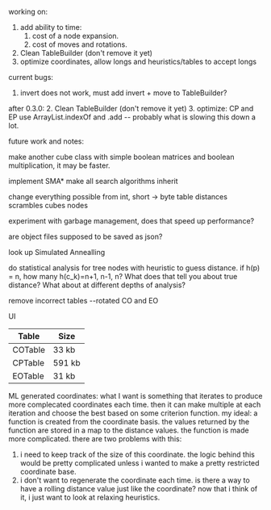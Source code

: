 working on:
1. add ability to time:
   1. cost of a node expansion.
   2. cost of moves and rotations.
2. Clean TableBuilder (don't remove it yet)
3. optimize coordinates, allow longs and heuristics/tables to accept longs

current bugs:
1. invert does not work, must add invert + move to TableBuilder?

after 0.3.0:
2. Clean TableBuilder (don't remove it yet)
3. optimize: CP and EP use ArrayList.indexOf and .add -- probably what is slowing this down a lot.

future work and notes:

make another cube class with simple boolean matrices 
and boolean multiplication, it may be faster.

implement SMA*
	make all search algorithms inherit

change everything possible from int, short -> byte
	table distances
	scrambles
	cubes
	nodes

experiment with garbage management, does that speed up performance?

are object files supposed to be saved as json?

look up Simulated Annealling

do statistical analysis for tree nodes with heuristic to guess distance. if h(p) = n, how many h(c_k)=n+1, n-1, n? What does that tell you about true distance? What about at different depths of analysis?

remove incorrect tables --rotated CO and EO

UI


| Table | Size |
|---|---|
| COTable | 33 kb |
| CPTable | 591 kb |
| EOTable | 31 kb |


ML generated coordinates:
what I want is something that iterates to produce more complecated coordinates each time. then it can make multiple at each iteration and choose the best based on some criterion function.
my ideal: a function is created from the coordinate basis. the values returned by the function are stored in a map to the distance values. the function is made more complicated. there are two problems with this:
1. i need to keep track of the size of this coordinate. the logic behind this would be pretty complicated unless i wanted to make a pretty restricted coordinate base.
2. i don't want to regenerate the coordinate each time. is there a way to have a rolling distance value just like the coordinate? now that i think of it, i just want to look at relaxing heuristics.
